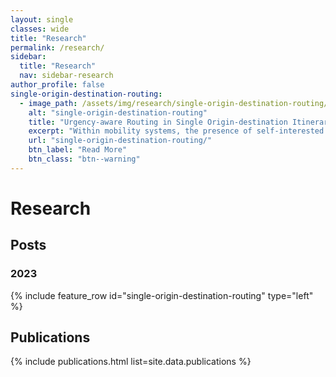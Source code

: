 ```yaml
---
layout: single
classes: wide
title: "Research"
permalink: /research/
sidebar:
  title: "Research"
  nav: sidebar-research
author_profile: false
single-origin-destination-routing:
  - image_path: /assets/img/research/single-origin-destination-routing/teaser-square.webp
    alt: "single-origin-destination-routing"
    title: "Urgency-aware Routing in Single Origin-destination Itineraries through Artificial Currencies"
    excerpt: "Within mobility systems, the presence of self-interested users can lead to aggregate routing patterns that are far from the societal optimum that could be achieved by centrally controlling the user's choices. We design an urgency-aware fair incentive mechanism through artificial currencies so that the selfish behavior of the users aligns with the societally-optimal aggregate routing for single origin-destination inteneraries."
    url: "single-origin-destination-routing/"
    btn_label: "Read More"
    btn_class: "btn--warning"
---
```

<h1>Research</h1>
<h2>Posts</h2>
<h3>2023</h3>
{% include feature_row id="single-origin-destination-routing" type="left" %}


<h2>Publications</h2>
{% include publications.html list=site.data.publications %}
